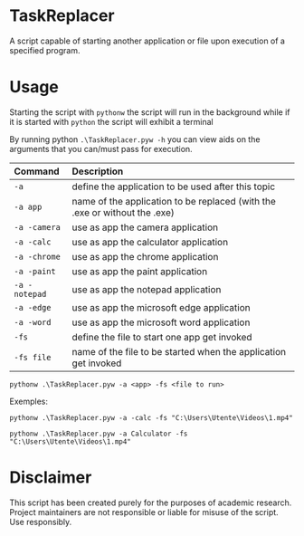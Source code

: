 # TaskReplacer

A script capable of starting another application or file upon execution of a specified program.

# Usage

Starting the script with 
`pythonw` the script will run in the background while if it is started with `python` the script will exhibit a terminal

By running python ``.\TaskReplacer.pyw -h`` you can view aids on the arguments that you can/must pass for execution.


| Command  | Description               |             
|:---------|:--------------------------|
|`-a`      |define the application to be used after this topic |
|`-a app`  |name of the application to be replaced (with the .exe or without the .exe) |
|`-a -camera` |use as app the camera application |
|`-a -calc` |use as app the calculator application |
|`-a -chrome` |use as app the chrome application |
|`-a -paint` |use as app the paint application |
|`-a -notepad` |use as app the notepad application |
|`-a -edge` |use as app the microsoft edge application |
|`-a -word` |use as app the microsoft word application |
|`-fs` |define the file to start one app get invoked |
|`-fs file` |name of the file to be started when the application get invoked |

``pythonw .\TaskReplacer.pyw -a <app> -fs <file to run>``

Exemples: 

``pythonw .\TaskReplacer.pyw -a -calc -fs "C:\Users\Utente\Videos\1.mp4"``

``pythonw .\TaskReplacer.pyw -a Calculator -fs "C:\Users\Utente\Videos\1.mp4"``


# Disclaimer

This script has been created purely for the purposes of academic research. Project maintainers are not responsible or liable for misuse of the script. Use responsibly.